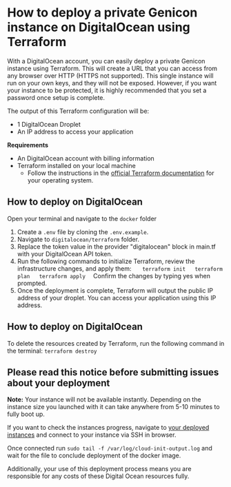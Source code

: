 # How to deploy a private Genicon instance on DigitalOcean using Terraform

With a DigitalOcean account, you can easily deploy a private Genicon instance using Terraform. This will create a URL that you can access from any browser over HTTP (HTTPS not supported). This single instance will run on your own keys, and they will not be exposed. However, if you want your instance to be protected, it is highly recommended that you set a password once setup is complete.

The output of this Terraform configuration will be:

- 1 DigitalOcean Droplet
- An IP address to access your application

**Requirements**

- An DigitalOcean account with billing information
- Terraform installed on your local machine
  - Follow the instructions in the [official Terraform documentation](https://developer.hashicorp.com/terraform/tutorials/aws-get-started/install-cli) for your operating system.

## How to deploy on DigitalOcean

Open your terminal and navigate to the `docker` folder

1. Create a `.env` file by cloning the `.env.example`.
2. Navigate to `digitalocean/terraform` folder.
3. Replace the token value in the provider "digitalocean" block in main.tf with your DigitalOcean API token.
4. Run the following commands to initialize Terraform, review the infrastructure changes, and apply them:
   `    terraform init  
    terraform plan  
    terraform apply  
   `
   Confirm the changes by typing yes when prompted.
5. Once the deployment is complete, Terraform will output the public IP address of your droplet. You can access your application using this IP address.

## How to deploy on DigitalOcean

To delete the resources created by Terraform, run the following command in the terminal:
`terraform destroy  `

## Please read this notice before submitting issues about your deployment

**Note:**
Your instance will not be available instantly. Depending on the instance size you launched with it can take anywhere from 5-10 minutes to fully boot up.

If you want to check the instances progress, navigate to [your deployed instances](https://cloud.digitalocean.com/droplets) and connect to your instance via SSH in browser.

Once connected run `sudo tail -f /var/log/cloud-init-output.log` and wait for the file to conclude deployment of the docker image.

Additionally, your use of this deployment process means you are responsible for any costs of these Digital Ocean resources fully.
